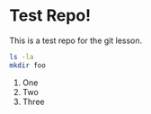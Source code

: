 # Test Repo!

This is a test repo for the git lesson.

```bash
ls -la
mkdir foo
```

1. One
2. Two
3. Three
